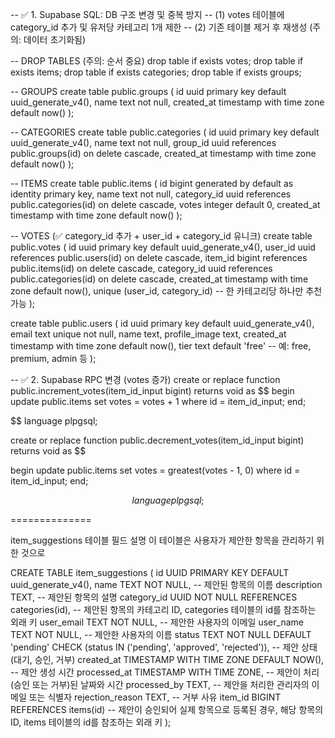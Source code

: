 -- ✅ 1. Supabase SQL: DB 구조 변경 및 중복 방지
-- (1) votes 테이블에 category_id 추가 및 유저당 카테고리 1개 제한
-- (2) 기존 테이블 제거 후 재생성 (주의: 데이터 초기화됨)

-- DROP TABLES (주의: 순서 중요)
drop table if exists votes;
drop table if exists items;
drop table if exists categories;
drop table if exists groups;

-- GROUPS
create table public.groups (
id uuid primary key default uuid_generate_v4(),
name text not null,
created_at timestamp with time zone default now()
);

-- CATEGORIES
create table public.categories (
id uuid primary key default uuid_generate_v4(),
name text not null,
group_id uuid references public.groups(id) on delete cascade,
created_at timestamp with time zone default now()
);

-- ITEMS
create table public.items (
id bigint generated by default as identity primary key,
name text not null,
category_id uuid references public.categories(id) on delete cascade,
votes integer default 0,
created_at timestamp with time zone default now()
);

-- VOTES (✅ category_id 추가 + user_id + category_id 유니크)
create table public.votes (
id uuid primary key default uuid_generate_v4(),
user_id uuid references public.users(id) on delete cascade,
item_id bigint references public.items(id) on delete cascade,
category_id uuid references public.categories(id) on delete cascade,
created_at timestamp with time zone default now(),
unique (user_id, category_id) -- 한 카테고리당 하나만 추천 가능
);

create table public.users (
id uuid primary key default uuid_generate_v4(),
email text unique not null,
name text,
profile_image text,
created_at timestamp with time zone default now(),
tier text default 'free' -- 예: free, premium, admin 등
);

-- ✅ 2. Supabase RPC 변경 (votes 증가)
create or replace function public.increment_votes(item_id_input bigint)
returns void as $$
begin
update public.items set votes = votes + 1 where id = item_id_input;
end;

$$
language plpgsql;

create or replace function public.decrement_votes(item_id_input bigint)
returns void as
$$

begin
update public.items set votes = greatest(votes - 1, 0) where id = item_id_input;
end;

$$
language plpgsql;
$$


==============

item_suggestions 테이블 필드 설명
이 테이블은 사용자가 제안한 항목을 관리하기 위한 것으로



CREATE TABLE item_suggestions (
  id UUID PRIMARY KEY DEFAULT uuid_generate_v4(),
  name TEXT NOT NULL, -- 제안된 항목의 이름
  description TEXT, -- 제안된 항목의 설명
  category_id UUID NOT NULL REFERENCES categories(id), -- 제안된 항목의 카테고리 ID, categories 테이블의 id를 참조하는 외래 키
  user_email TEXT NOT NULL, -- 제안한 사용자의 이메일
  user_name TEXT NOT NULL, -- 제안한 사용자의 이름
  status TEXT NOT NULL DEFAULT 'pending' CHECK (status IN ('pending', 'approved', 'rejected')), -- 제안 상태 (대기, 승인, 거부)
  created_at TIMESTAMP WITH TIME ZONE DEFAULT NOW(), -- 제안 생성 시간
  processed_at TIMESTAMP WITH TIME ZONE, -- 제안이 처리(승인 또는 거부)된 날짜와 시간
  processed_by TEXT, -- 제안을 처리한 관리자의 이메일 또는 식별자
  rejection_reason TEXT, -- 거부 사유
  item_id BIGINT REFERENCES items(id) -- 제안이 승인되어 실제 항목으로 등록된 경우, 해당 항목의 ID, items 테이블의 id를 참조하는 외래 키
); 